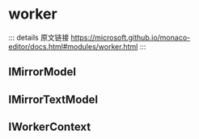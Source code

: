 # worker

<backTop />
        
::: details 原文链接
https://microsoft.github.io/monaco-editor/docs.html#modules/worker.html
:::

## IMirrorModel
<!--@include: ./worker/IMirrorModel.md{6,13}-->

## IMirrorTextModel
<!--@include: ./worker/IMirrorTextModel.md{6,13}-->

## IWorkerContext
<!--@include: ./worker/IWorkerContext.md{6,13}-->
